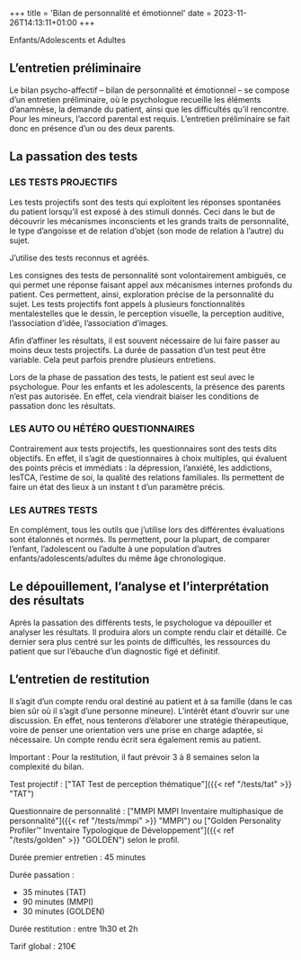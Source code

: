 +++
title = 'Bilan de personnalité et émotionnel'
date = 2023-11-26T14:13:11+01:00
+++

Enfants/Adolescents et Adultes

## L’entretien préliminaire

Le bilan psycho-affectif – bilan de personnalité et émotionnel – se compose d’un entretien préliminaire, où le psychologue recueille les éléments d’anamnèse, la demande du patient, ainsi que les difficultés qu’il rencontre. Pour les mineurs, l’accord parental est requis. L’entretien préliminaire se fait donc en présence d’un ou des deux parents.

## La passation des tests

### LES TESTS PROJECTIFS
Les tests projectifs sont des tests qui exploitent les réponses spontanées du patient lorsqu’il est exposé à des stimuli donnés. Ceci dans le but de découvrir les mécanismes inconscients et les grands traits de personnalité, le type d’angoisse et de relation d’objet (son mode de relation à l’autre) du sujet.

J’utilise des tests reconnus et agréés.

Les consignes des tests de personnalité sont volontairement ambiguës, ce qui permet une réponse faisant appel aux mécanismes internes profonds du patient. Ces permettent, ainsi, exploration précise de la personnalité du sujet. Les tests projectifs font appels à plusieurs fonctionnalités mentalestelles que le dessin, le perception visuelle, la perception auditive, l’association d’idée, l’association d’images.

Afin d’affiner les résultats, il est souvent nécessaire de lui faire passer au moins deux tests projectifs. La durée de passation d’un test peut être variable. Cela peut parfois prendre plusieurs entretiens.

Lors de la phase de passation des tests, le patient est seul avec le psychologue. Pour les enfants et les adolescents, la présence des parents n’est pas autorisée. En effet, cela viendrait biaiser les conditions de passation donc les résultats.

### LES AUTO OU HÉTÉRO QUESTIONNAIRES
Contrairement aux tests projectifs, les questionnaires sont des tests dits objectifs. En effet, il s’agit de questionnaires à choix multiples, qui évaluent des points précis et immédiats : la dépression, l’anxiété, les addictions, lesTCA, l’estime de soi, la qualité des relations familiales. Ils permettent de faire un état des lieux à un instant t d’un paramètre précis.

### LES AUTRES TESTS
En complément, tous les outils que j’utilise lors des différentes évaluations sont étalonnés et normés. Ils permettent, pour la plupart, de comparer l’enfant, l’adolescent ou l’adulte à une population d’autres enfants/adolescents/adultes du même âge chronologique.

## Le dépouillement, l’analyse et l’interprétation des résultats

Après la passation des différents tests, le psychologue va dépouiller et analyser les résultats. Il produira alors un compte rendu clair  et détaillé. Ce dernier sera plus centré sur les points de difficultés, les ressources du patient que sur l’ébauche d’un diagnostic figé et définitif.

## L’entretien de restitution

Il s’agit d’un compte rendu oral destiné au patient et à sa famille (dans le cas bien sûr où il s’agit d’une personne mineure). L’intérêt étant d’ouvrir sur une discussion. En effet, nous tenterons d’élaborer une stratégie thérapeutique, voire de penser une orientation vers une prise en charge adaptée, si nécessaire. Un compte rendu écrit sera également remis au patient.

Important : Pour la restitution, il faut prévoir 3 à 8 semaines selon la complexité du bilan. 

Test projectif : 
["TAT Test de perception thématique"]({{< ref "/tests/tat" >}} "TAT")

Questionnaire de personnalité : 
["MMPI MMPI Inventaire multiphasique de personnalité"]({{< ref "/tests/mmpi" >}} "MMPI")
ou ["Golden Personality Profiler™ Inventaire Typologique de Développement"]({{< ref "/tests/golden" >}} "GOLDEN") selon le profil.

Durée premier entretien : 45 minutes

Durée passation : 
- 35 minutes (TAT)
- 90 minutes (MMPI)
- 30 minutes (GOLDEN)

Durée restitution : entre 1h30 et 2h

Tarif global : 210€